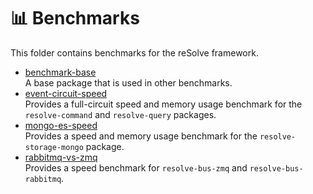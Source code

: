 # **📊 Benchmarks**
This folder contains benchmarks for the reSolve framework.

* [benchmark-base](https://github.com/reimagined/resolve/tree/master/benchmarks/benchmark-base)  
	A base package that is used in other benchmarks.
* [event-circuit-speed](https://github.com/reimagined/resolve/tree/master/benchmarks/event-circuit-speed)  
	Provides a full-circuit speed and memory usage benchmark for the `resolve-command` and `resolve-query` packages. 
* [mongo-es-speed](https://github.com/reimagined/resolve/tree/master/benchmarks/mongo-es-speed)  
	Provides a speed and memory usage benchmark for the `resolve-storage-mongo` package.
* [rabbitmq-vs-zmq](https://github.com/reimagined/resolve/tree/master/benchmarks/rabbitmq-vs-zmq)  
	Provides a speed benchmark for `resolve-bus-zmq` and `resolve-bus-rabbitmq`.

